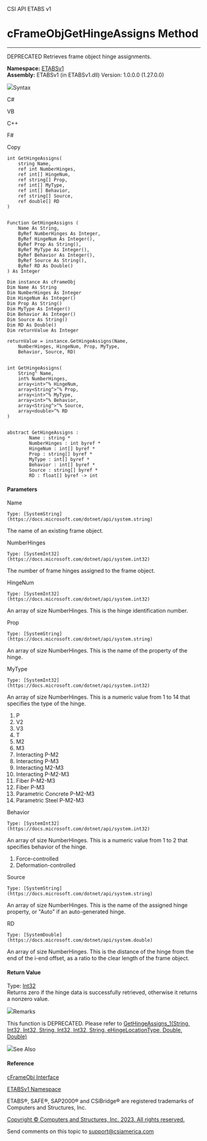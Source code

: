 ﻿

CSI API ETABS v1

# cFrameObjGetHingeAssigns Method  
  
---  
  
DEPRECATED Retrieves frame object hinge assignments.

**Namespace:** [ETABSv1](2780f1b8-2033-5289-2298-1cdb2a7508d9.htm)  
**Assembly:** ETABSv1 (in ETABSv1.dll) Version: 1.0.0.0 (1.27.0.0)

![](../icons/SectionExpanded.png)Syntax

C#

VB

C++

F#

Copy

    
    
    int GetHingeAssigns(
    	string Name,
    	ref int NumberHinges,
    	ref int[] HingeNum,
    	ref string[] Prop,
    	ref int[] MyType,
    	ref int[] Behavior,
    	ref string[] Source,
    	ref double[] RD
    )
    
    
    Function GetHingeAssigns ( 
    	Name As String,
    	ByRef NumberHinges As Integer,
    	ByRef HingeNum As Integer(),
    	ByRef Prop As String(),
    	ByRef MyType As Integer(),
    	ByRef Behavior As Integer(),
    	ByRef Source As String(),
    	ByRef RD As Double()
    ) As Integer
    
    Dim instance As cFrameObj
    Dim Name As String
    Dim NumberHinges As Integer
    Dim HingeNum As Integer()
    Dim Prop As String()
    Dim MyType As Integer()
    Dim Behavior As Integer()
    Dim Source As String()
    Dim RD As Double()
    Dim returnValue As Integer
    
    returnValue = instance.GetHingeAssigns(Name, 
    	NumberHinges, HingeNum, Prop, MyType, 
    	Behavior, Source, RD)
    
    
    int GetHingeAssigns(
    	String^ Name, 
    	int% NumberHinges, 
    	array<int>^% HingeNum, 
    	array<String^>^% Prop, 
    	array<int>^% MyType, 
    	array<int>^% Behavior, 
    	array<String^>^% Source, 
    	array<double>^% RD
    )
    
    
    abstract GetHingeAssigns : 
            Name : string * 
            NumberHinges : int byref * 
            HingeNum : int[] byref * 
            Prop : string[] byref * 
            MyType : int[] byref * 
            Behavior : int[] byref * 
            Source : string[] byref * 
            RD : float[] byref -> int 
    

#### Parameters

Name

    Type: [SystemString](https://docs.microsoft.com/dotnet/api/system.string)  
The name of an existing frame object.

NumberHinges

    Type: [SystemInt32](https://docs.microsoft.com/dotnet/api/system.int32)  
The number of frame hinges assigned to the frame object.

HingeNum

    Type: [SystemInt32](https://docs.microsoft.com/dotnet/api/system.int32)  
An array of size NumberHinges. This is the hinge identification number.

Prop

    Type: [SystemString](https://docs.microsoft.com/dotnet/api/system.string)  
An array of size NumberHinges. This is the name of the property of the hinge.

MyType

    Type: [SystemInt32](https://docs.microsoft.com/dotnet/api/system.int32)  
An array of size NumberHinges. This is a numeric value from 1 to 14 that
specifies the type of the hinge.

  1. P
  2. V2
  3. V3
  4. T
  5. M2
  6. M3
  7. Interacting P-M2
  8. Interacting P-M3
  9. Interacting M2-M3
  10. Interacting P-M2-M3
  11. Fiber P-M2-M3
  12. Fiber P-M3
  13. Parametric Concrete P-M2-M3
  14. Parametric Steel P-M2-M3

Behavior

    Type: [SystemInt32](https://docs.microsoft.com/dotnet/api/system.int32)  
An array of size NumberHinges. This is a numeric value from 1 to 2 that
specifies behavior of the hinge.

  1. Force-controlled
  2. Deformation-controlled

Source

    Type: [SystemString](https://docs.microsoft.com/dotnet/api/system.string)  
An array of size NumberHinges. This is the name of the assigned hinge
property, or "Auto" if an auto-generated hinge.

RD

    Type: [SystemDouble](https://docs.microsoft.com/dotnet/api/system.double)  
An array of size NumberHinges. This is the distance of the hinge from the end
of the i-end offset, as a ratio to the clear length of the frame object.

#### Return Value

Type: [Int32](https://docs.microsoft.com/dotnet/api/system.int32)  
Returns zero if the hinge data is successfully retrieved, otherwise it returns
a nonzero value.

![](../icons/SectionExpanded.png)Remarks

This function is DEPRECATED. Please refer to [GetHingeAssigns_1(String, Int32,
Int32, String, Int32, Int32, String, eHingeLocationType, Double,
Double)](13fd3220-e18a-c450-f4a5-68f75998b377.htm)

![](../icons/SectionExpanded.png)See Also

#### Reference

[cFrameObj Interface](d5342667-2977-9fdc-9769-e4e2becc0803.htm)

[ETABSv1 Namespace](2780f1b8-2033-5289-2298-1cdb2a7508d9.htm)

ETABS®, SAFE®, SAP2000® and CSiBridge® are registered trademarks of Computers
and Structures, Inc.  

[Copyright © Computers and Structures, Inc. 2023. All rights
reserved.](http://www.csiamerica.com)

Send comments on this topic to
[support@csiamerica.com](mailto:support%40csiamerica.com?Subject=CSI%20API%20ETABS%20v1)

